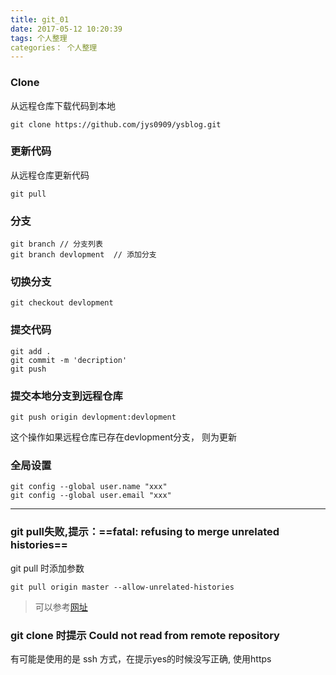 ```yaml
---
title: git_01
date: 2017-05-12 10:20:39
tags: 个人整理
categories： 个人整理
---
```

### Clone
从远程仓库下载代码到本地
```
git clone https://github.com/jys0909/ysblog.git

```
### 更新代码
从远程仓库更新代码
```
git pull

```


### 分支
```
git branch // 分支列表
git branch devlopment  // 添加分支

```

### 切换分支
```
git checkout devlopment

```

### 提交代码
```
git add .
git commit -m 'decription'
git push
```

### 提交本地分支到远程仓库
```
git push origin devlopment:devlopment
```
这个操作如果远程仓库已存在devlopment分支， 则为更新
### 全局设置
```
git config --global user.name "xxx"
git config --global user.email "xxx"

```


****



### git pull失败,提示：==fatal: refusing to merge unrelated histories==

git pull 时添加参数
```
git pull origin master --allow-unrelated-histories
```

> 可以参考[网址](http://stackoverflow.com/questions/37937984/git-refusing-to-merge-unrelated-histories)


### git clone 时提示 Could not read from remote repository

有可能是使用的是 ssh 方式，在提示yes的时候没写正确, 使用https
